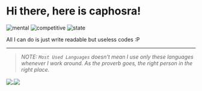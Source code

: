 # Hi there, here is caphosra!

![mental](https://img.shields.io/badge/mental%20health-good-brightgreen)
![competitive](https://img.shields.io/badge/competitive%20programming-failed-red)
![state](https://img.shields.io/badge/license-MIT%20%28MeInTokyo%29-green)

All I can do is just write readable but useless codes :P

---

> *NOTE: `Most Used Languages` doesn't mean I use only these languages whenever I work around. As the proverb goes, the right person in the right place.*

<a href="https://github.com/caphosra">
  <img align="center" src="https://github-readme-stats.vercel.app/api?username=caphosra&theme=tokyonight&show_icons=true&count_private=true&include_all_commits=true" />
  <img align="center" src="https://github-readme-stats.vercel.app/api/top-langs/?username=caphosra&theme=tokyonight&layout=compact&hide=Jupyter%20Notebook" />
</a>
